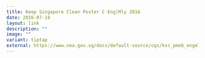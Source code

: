 ```yaml
---
title: Keep Singapore Clean Poster C Eng|Mly 2016
date: 2016-07-18
layout: link
description: ""
image: ""
variant: tiptap
external: https://www.nea.gov.sg/docs/default-source/cgs/ksc_pmeb_engmly_fa-1508.pdf
---
```

